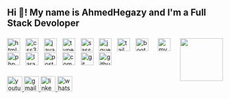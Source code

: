 <h2 align="left">Hi 👋! My name is AhmedHegazy and I'm a Full Stack Devoloper</h2>

###

<img align="right" height="100" src="https://i.suar.me/QJX9o/l"  />

###

<div align="">
  <img src="https://skillicons.dev/icons?i=html" height="30" alt="html5 logo"  />
  <img width="5" />
  <img src="https://skillicons.dev/icons?i=css" height="30" alt="css3 logo"  />
  <img width="5" />
  <img src="https://skillicons.dev/icons?i=js" height="30" alt="javascript logo"  />
  <img width="5" />
  <img src="https://cdn.jsdelivr.net/gh/devicons/devicon/icons/typescript/typescript-original.svg" height="30" alt="typescript logo"  />
  <img width="5" />
  <img src="https://skillicons.dev/icons?i=sass" height="30" alt="sass logo"  />
  <img width="5" />
  <img src="https://skillicons.dev/icons?i=jquery" height="30" alt="jquery logo"  />
  <img width="5" />
  <img src="https://skillicons.dev/icons?i=tailwind" height="30" alt="tailwindcss logo"  />
  <img width="5" />
  <img src="https://skillicons.dev/icons?i=bootstrap" height="30" alt="bootstrap logo"  />
  <img width="5" />
<!--   <img src="https://skillicons.dev/icons?i=webpack" height="30" alt="webpack logo"  />
  <img width="5" />
  <img src="https://skillicons.dev/icons?i=angular" height="30" alt="angularjs logo"  />
  <img width="5" />
  <img src="https://cdn.simpleicons.org/vuedotjs/4FC08D" height="30" alt="vuejs logo"  />
  <img width="5" />
  <img src="https://cdn.jsdelivr.net/gh/devicons/devicon/icons/vuetify/vuetify-original.svg" height="30" alt="vuetify logo"  />
  <img width="5" />
  <img src="https://skillicons.dev/icons?i=nuxtjs" height="30" alt="nuxtjs logo"  />
  <img width="5" />
  <img src="https://skillicons.dev/icons?i=react" height="30" alt="react logo"  />
  <img width="5" />
  <img src="https://skillicons.dev/icons?i=nextjs" height="30" alt="nextjs logo"  /> -->
  <img width="5" />
  <img src="https://skillicons.dev/icons?i=mysql" height="30" alt="mysql logo"  />
<!--   <img width="5" />
  <img src="https://skillicons.dev/icons?i=postgres" height="30" alt="postgresql logo"  /> -->
  <img width="5" />
  <img src="https://skillicons.dev/icons?i=php" height="30" alt="php logo"  />
  <img width="5" />
  <img src="https://skillicons.dev/icons?i=laravel" height="30" alt="laravel logo"  />
  <img width="5" />
  <img src="https://skillicons.dev/icons?i=postman" height="30" alt="postman logo"  />
<!--   <img width="5" />
  <img src="https://skillicons.dev/icons?i=wordpress" height="30" alt="wordpress logo"  />
  <img width="5" />
  <img src="https://cdn.jsdelivr.net/gh/devicons/devicon/icons/woocommerce/woocommerce-original.svg" height="30" alt="woocommerce logo"  />
  <img width="5" />
  <img src="https://skillicons.dev/icons?i=nodejs" height="30" alt="nodejs logo"  />
  <img width="5" />
  <img src="https://skillicons.dev/icons?i=mongodb" height="30" alt="mongodb logo"  />
  <img width="5" />
  <img src="https://skillicons.dev/icons?i=express" height="30" alt="express logo"  />
  <img width="5" />
  <img src="https://cdn.jsdelivr.net/gh/devicons/devicon/icons/graphql/graphql-plain.svg" height="30" alt="graphql logo"  /> -->
  <img width="5" />
  <img src="https://cdn.jsdelivr.net/gh/devicons/devicon/icons/composer/composer-original.svg" height="30" alt="composer logo"  />
  <img width="5" />
  <img src="https://skillicons.dev/icons?i=git" height="30" alt="git logo"  />
  <img width="5" />
  <img src="https://skillicons.dev/icons?i=github" height="30" alt="github logo"  />
</div>

###

<div align="left">
  <a href="https://www.youtube.com/@ahmedhegazi214" target="_blank">
    <img src="https://img.shields.io/static/v1?message=Youtube&logo=youtube&label=&color=FF0000&logoColor=white&labelColor=&style=for-the-badge" height="35" alt="youtube logo"  />
  </a>
  <a href="mailto:ahmedhegazy214@gmail.com" target="_blank">
    <img src="https://img.shields.io/static/v1?message=Gmail&logo=gmail&label=&color=D14836&logoColor=white&labelColor=&style=for-the-badge" height="35" alt="gmail logo"  />
  </a>
  <a href="https://www.linkedin.com/in/ahmedhegazi214/" target="_blank">
    <img src="https://img.shields.io/static/v1?message=LinkedIn&logo=linkedin&label=&color=0077B5&logoColor=white&labelColor=&style=for-the-badge" height="35" alt="linkedin logo"  />
  </a>
  <a href="https://wa.me/+201117835451" target="_blank">
    <img src="https://img.shields.io/static/v1?message=Whatsapp&logo=whatsapp&label=&color=25D366&logoColor=white&labelColor=&style=for-the-badge" height="35" alt="whatsapp logo"  />
  </a>
</div>

###
